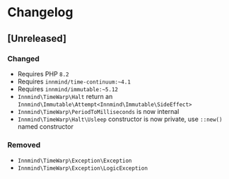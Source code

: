 # Changelog

## [Unreleased]

### Changed

- Requires PHP `8.2`
- Requires `innmind/time-continuum:~4.1`
- Requires `innmind/immutable:~5.12`
- `Innmind\TimeWarp\Halt` return an `Innmind\Immutable\Attempt<Innmind\Immutable\SideEffect>`
- `Innmind\TimeWarp\PeriodToMilliseconds` is now internal
- `Innmind\TimeWarp\Halt\Usleep` constructor is now private, use `::new()` named constructor

### Removed

- `Innmind\TimeWarp\Exception\Exception`
- `Innmind\TimeWarp\Exception\LogicException`
